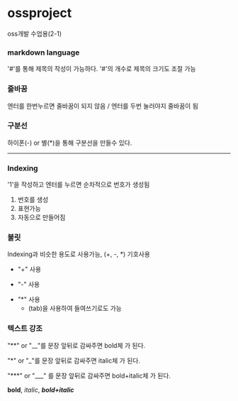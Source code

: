 # ossproject
oss개발 수업용(2-1)

### markdown language
'#'를 통해 제목의 작성이 가능하다. 
'#'의 개수로 제목의 크기도 조절 가능

### 줄바꿈
엔터를 한번누르면 줄바꿈이 되지 않음 / 엔터를 두번 눌러야지 줄바꿈이 됨

### 구분선
하이폰(-) or 별(*)을 통해 구분선을 만들수 있다.

-----
### Indexing
'1'을 작성하고 엔터를 누르면 순차적으로 번호가 생성됨
1. 번호를 생성
2. 표현가능
3. 자동으로 만들어짐

### 불릿
Indexing과 비슷한 용도로 사용가능, (+, -, *) 기호사용
+ "+" 사용
- "-" 사용
* "*" 사용
    * (tab)을 사용하여 들여쓰기로도 가능

### 텍스트 강조
"**" or "__"를 문장 앞뒤로 감싸주면 bold체 가 된다. 

"*" or "_"를 문장 앞뒤로 감싸주면 italic체 가 된다. 

"***" or "___" 를 문장 앞뒤로 감싸주면 bold+italic체 가 된다. 

**bold**, *italic*, ***bold+italic***
